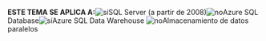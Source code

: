 <Token>**ESTE TEMA SE APLICA A:**![sí](media/yes.png)SQL Server (a partir de 2008)![no](media/no.png)Azure SQL Database![sí](media/yes.png)Azure SQL Data Warehouse ![no](media/no.png)Almacenamiento de datos paralelos </Token>

